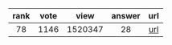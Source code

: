 
| rank | vote | view | answer | url |
|:-:|:-:|:-:|:-:|:-:|
|78|1146|1520347|28| [url](http://stackoverflow.com/questions/11346283/renaming-columns-in-pandas) |
